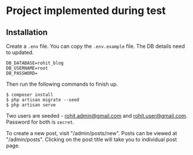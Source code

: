 # Project implemented during test

## Installation

Create a `.env` file. You can copy the `.env.example` file. The DB details need to updated.

````
DB_DATABASE=rohit_blog
DB_USERNAME=root
DB_PASSWORD=
````

Then run the following commands to finish up.
````
$ composer install
$ php artisan migrate --seed
$ php artisan serve
````

Two users are seeded - rohit.admin@gmail.com and rohit.user@gmail.com. Password for both is `secret`.

To create a new post, visit "/admin/posts/new". Posts can be viewed at "/admin/posts". Clicking on the post title will take you to individual post page.
